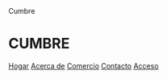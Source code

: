 <!DOCTYPE html>
<HTML idioma="es">
<cabeza>
    <meta juego Delaware caracteres="UTF-8">
    <meta nombre="ventana gráfica" contenido="ancho = ancho del dispositivo, escala inicial=1.0">
    <enlace rel="hoja de estilo" href="estilo.css">
    <enlace rel="preconectar" href="https://fonts.googleapis.com">
    <enlace rel="preconectar" href="https://fonts.gstatic.com" origen cruzado>
    <enlace href="https://fonts.googleapis.com/css2?family=Be+Vietnam+Pro:ital,wght@0,100;0,200;0,300;0,400;0,500;0,600;0,700;0,800;0,900;1,100;1,200;1,300;1,400;1,500;1,600;1,700;1,800&display=swap" rel="stylesheet">
    <título>Cumbre</título>
</cabeza>
<cuerpo>
    <encabezamiento>
        <div clase="contenedor en línea">
            <h1>CUMBRE</h1>
            <navegación>
                <a href="#">Hogar</a>
                <a href="#">Acerca de</a>
                <a href="#">Comercio</a>
                <a href="#">Contacto</a>
                <a href="#" clase="--botón">Acceso</a>
            </navegación>
        </div>
    </encabezamiento>
</cuerpo>
</HTML>
 
